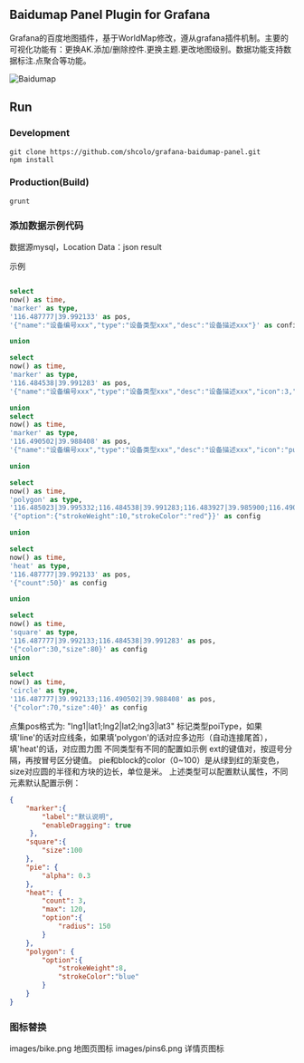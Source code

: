## Baidumap Panel Plugin for Grafana

Grafana的百度地图插件，基于WorldMap修改，遵从grafana插件机制。主要的可视化功能有：更换AK.添加/删除控件.更换主题.更改地图级别。数据功能支持数据标注.点聚合等功能。

![Baidumap](https://raw.githubusercontent.com/shcolo/grafana-baidumap-panel/master/src/images/baidumap.png)

## Run
### Development
```bush
git clone https://github.com/shcolo/grafana-baidumap-panel.git
npm install
```
### Production(Build)
```bush
grunt
```

### 添加数据示例代码

数据源mysql，Location Data：json result

示例
```SQL

select
now() as time, 
'marker' as type,
'116.487777|39.992133' as pos,
'{"name":"设备编号xxx","type":"设备类型xxx","desc":"设备描述xxx"}' as config

union

select
now() as time, 
'marker' as type,
'116.484538|39.991283' as pos,
'{"name":"设备编号xxx","type":"设备类型xxx","desc":"设备描述xxx","icon":3,"label":"自定义图标0~9"}' as config

union
select
now() as time, 
'marker' as type,
'116.490502|39.988408' as pos,
'{"name":"设备编号xxx","type":"设备类型xxx","desc":"设备描述xxx","icon":"public/plugins/grafana-baidumap-panel/images/bike.png","animation":true}' as config

union

select
now() as time, 
'polygon' as type,
'116.485023|39.995332;116.484538|39.991283;116.483927|39.985900;116.490502|39.988408;116.490646|39.991946;116.485400|39.995442' as pos,
'{"option":{"strokeWeight":10,"strokeColor":"red"}}' as config

union

select
now() as time, 
'heat' as type,
'116.487777|39.992133' as pos,
'{"count":50}' as config

union

select
now() as time, 
'square' as type,
'116.487777|39.992133;116.484538|39.991283' as pos,
'{"color":30,"size":80}' as config
union

select
now() as time, 
'circle' as type,
'116.487777|39.992133;116.490502|39.988408' as pos,
'{"color":70,"size":40}' as config

```


点集pos格式为: "lng1|lat1;lng2|lat2;lng3|lat3"
标记类型poiType，如果填'line'的话对应线条，如果填'polygon'的话对应多边形（自动连接尾首），填'heat'的话，对应图力图
不同类型有不同的配置如示例
ext的键值对，按逗号分隔，再按冒号区分键值。
pie和block的color（0~100）是从绿到红的渐变色，size对应圆的半径和方块的边长，单位是米。
上述类型可以配置默认属性，不同元素默认配置示例：
```json
{
    "marker":{
        "label":"默认说明",
        "enableDragging": true
     },
    "square":{
        "size":100
    },
    "pie": {
        "alpha": 0.3
    },
    "heat": {
        "count": 3,
        "max": 120,
        "option":{
            "radius": 150
        }
    },
    "polygon": {
        "option":{
            "strokeWeight":8,
            "strokeColor":"blue"
        }
    }
}
```

### 图标替换
images/bike.png 地图页图标
images/pins6.png 详情页图标
